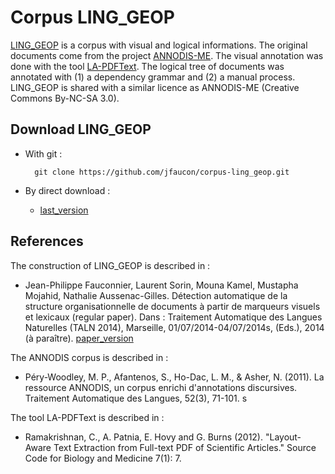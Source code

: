 # Corpus LING_GEOP

[LING_GEOP](https://github.com/jfaucon/corpus-ling_geop) is a corpus with visual and logical informations. The original documents come from the project [ANNODIS-ME](http://redac.univ-tlse2.fr/corpus/annodis/me_download/). The visual annotation was done with the tool [LA-PDFText](http://code.google.com/p/lapdftext/). The logical tree of documents was annotated with (1) a dependency grammar and (2) a manual process. LING_GEOP is shared with a similar licence as ANNODIS-ME (Creative Commons By-NC-SA 3.0). 


## Download LING_GEOP

* With git : 

        git clone https://github.com/jfaucon/corpus-ling_geop.git

* By direct download : 
    * [last_version](https://github.com/jfaucon/corpus-ling_geop/archive/master.zip)



## References

The construction of LING_GEOP is described in :

* Jean-Philippe Fauconnier, Laurent Sorin, Mouna Kamel, Mustapha Mojahid, Nathalie Aussenac-Gilles.    Détection automatique de la structure organisationnelle de documents à partir de marqueurs visuels et lexicaux (regular paper). Dans : Traitement Automatique des Langues Naturelles (TALN 2014), Marseille, 01/07/2014-04/07/2014s, (Eds.), 2014 (à paraître). [paper_version](http://dl.bintray.com/jfaucon/Archive/paper_version_corpus.zip)

The ANNODIS corpus is described in :

* Péry-Woodley, M. P., Afantenos, S., Ho-Dac, L. M., & Asher, N. (2011). La ressource ANNODIS, un corpus enrichi d'annotations discursives. Traitement Automatique des Langues, 52(3), 71-101.
s

The tool LA-PDFText is described in :

* Ramakrishnan, C., A. Patnia, E. Hovy and G. Burns (2012). "Layout-Aware Text Extraction from Full-text PDF of Scientific Articles." Source Code for Biology and Medicine 7(1): 7.
